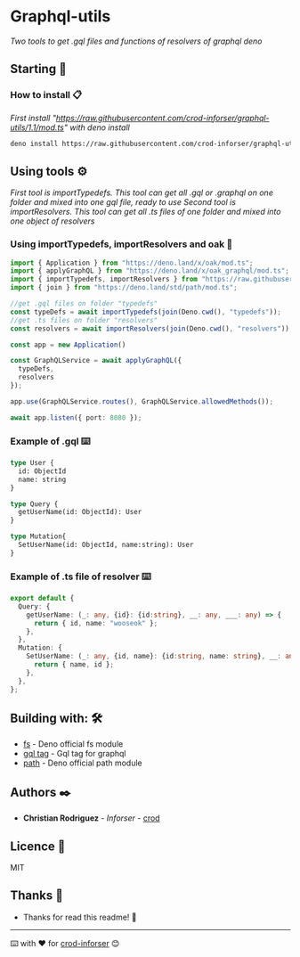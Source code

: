 # Graphql-utils

_Two tools to get .gql files and functions of resolvers of graphql deno_

## Starting 🚀

### How to install 📋

_First install "https://raw.githubusercontent.com/crod-inforser/graphql-utils/1.1/mod.ts" with deno install_

```bash
deno install https://raw.githubusercontent.com/crod-inforser/graphql-utils/1.1/mod.ts
```

## Using tools ⚙️

_First tool is importTypedefs. This tool can get all .gql or .graphql on one folder and mixed into one gql file, ready to use_
_Second tool is importResolvers. This tool can get all .ts files of one folder and mixed into one object of resolvers_

### Using importTypedefs, importResolvers and oak  🔩

```typescript
import { Application } from "https://deno.land/x/oak/mod.ts";
import { applyGraphQL } from "https://deno.land/x/oak_graphql/mod.ts";
import { importTypedefs, importResolvers } from "https://raw.githubusercontent.com/crod-inforser/graphql-utils/1.1/mod.ts";
import { join } from "https://deno.land/std/path/mod.ts";

//get .gql files on folder "typedefs"
const typeDefs = await importTypedefs(join(Deno.cwd(), "typedefs"));
//get .ts files on folder "resolvers"
const resolvers = await importResolvers(join(Deno.cwd(), "resolvers"));

const app = new Application()

const GraphQLService = await applyGraphQL({
  typeDefs,
  resolvers
});

app.use(GraphQLService.routes(), GraphQLService.allowedMethods());

await app.listen({ port: 8080 });

```

### Example of .gql ⌨️

```graphql
type User {
  id: ObjectId
  name: string
}

type Query {
  getUserName(id: ObjectId): User
}

type Mutation{
  SetUserName(id: ObjectId, name:string): User
}
```

### Example of .ts file of resolver ⌨️

```typescript
export default {
  Query: {
    getUserName: (_: any, {id}: {id:string}, __: any, ___: any) => {
      return { id, name: "wooseok" };
    },
  },
  Mutation: {
    SetUserName: (_: any, {id, name}: {id:string, name: string}, __: any, ___: any) => {
      return { name, id };
    },
  },
};
```

## Building with: 🛠️

* [fs](https://deno.land/std/fs/mod.ts) - Deno official fs module
* [gql tag](https://cdn.pika.dev/graphql-tag) - Gql tag for graphql
* [path](https://deno.land/std/path/mod.ts) - Deno official path module

## Authors ✒️

* **Christian Rodriguez** - *Inforser* - [crod](crodriguez@inforser.cl)


## Licence 📄

MIT

## Thanks 🎁

* Thanks for read this readme! 📢

---
⌨️ with ❤️ for [crod-inforser](crodriguez@inforser.cl) 😊
